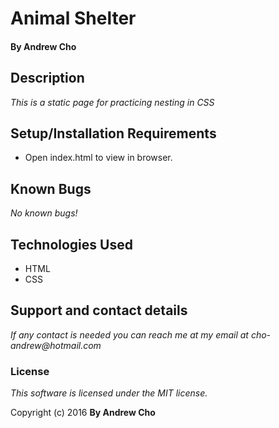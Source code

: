 # Animal Shelter

#### By Andrew Cho

## Description

_This is a static page for practicing nesting in CSS_


## Setup/Installation Requirements
* Open index.html to view in browser.

## Known Bugs
_No known bugs!_

## Technologies Used

* HTML
* CSS

## Support and contact details
_If any contact is needed you can reach me at my email at cho-andrew@hotmail.com_

### License

*This software is licensed under the MIT license.*

Copyright (c) 2016 **By Andrew Cho**
